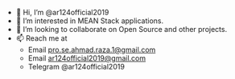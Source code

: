 - 👋 Hi, I’m @ar124official2019
- 👀 I’m interested in MEAN Stack applications.
- 💞️ I’m looking to collaborate on Open Source and other projects.
- 📫 Reach me at
  - Email pro.se.ahmad.raza.1@gmail.com
  - Email ar124official2019@gmail.com
  - Telegram @ar124official2019

<!---
ar124official2019/ar124official2019 is a ✨ special ✨ repository because its `README.md` (this file) appears on your GitHub profile.
You can click the Preview link to take a look at your changes.
--->

